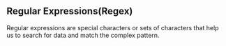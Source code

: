 ## Regular Expressions(Regex)
Regular expressions are special characters or sets of characters that help us to search for data and match the complex pattern.
